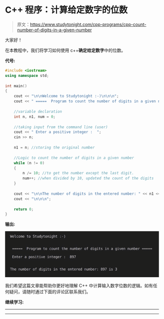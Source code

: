 # C++ 程序：计算给定数字的位数

> 原文：<https://www.studytonight.com/cpp-programs/cpp-count-number-of-digits-in-a-given-number>

大家好！

在本教程中，我们将学习如何使用 c++**确定给定数字**中的位数。

**代号:**

```cpp
#include <iostream>
using namespace std;

int main()
{
    cout << "\n\nWelcome to Studytonight :-)\n\n\n";
    cout << " =====  Program to count the number of digits in a given number ===== \n\n";

    //variable declaration
    int n, n1, num = 0;

    //taking input from the command line (user)
    cout << " Enter a positive integer :  ";
    cin >> n;

    n1 = n; //storing the original number

    //Logic to count the number of digits in a given number
    while (n != 0)
    {
        n /= 10; //to get the number except the last digit.
        num++; //when divided by 10, updated the count of the digits
    }

    cout << "\n\nThe number of digits in the entered number: " << n1 << " is " << num;
    cout << "\n\n\n";

    return 0;
}
```

**输出:**

![C++ count number of digits program output](img/71b75eb6a7d58f69457cb69f54222906.png)

我们希望这篇文章能帮助你更好地理解 C++ 中计算输入数字位数的逻辑。如有任何疑问，请随时通过下面的评论区联系我们。

**继续学习:**

* * *

* * *